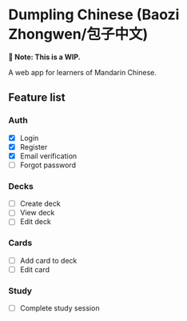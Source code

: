 # Dumpling Chinese (Baozi Zhongwen/包子中文)

__🚧 Note: This is a WIP.__

A web app for learners of Mandarin Chinese.

## Feature list

### Auth
- [X] Login
- [X] Register
- [X] Email verification
- [ ] Forgot password

### Decks
- [ ] Create deck
- [ ] View deck
- [ ] Edit deck

### Cards
- [ ] Add card to deck
- [ ] Edit card

### Study
- [ ] Complete study session
